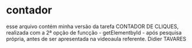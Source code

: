 # contador
esse arquivo contém minha versão da tarefa CONTADOR DE CLIQUES, realizada com a 2ª opção de funcção - getElementbyId - após pesquisa própria, antes de ser apresentada na videoaula referente.
Didier TAVARES
